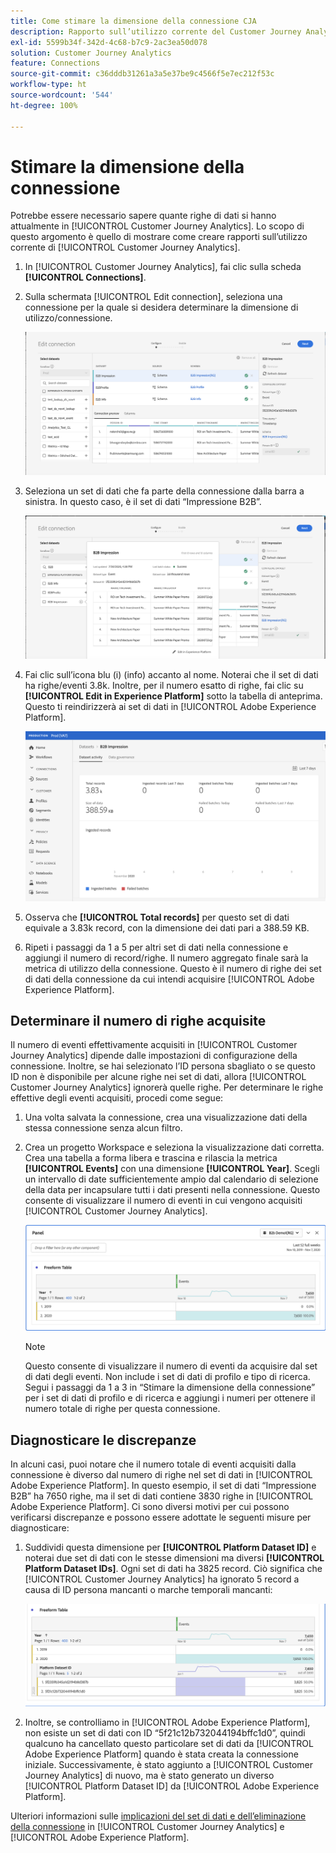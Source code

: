 ```yaml
---
title: Come stimare la dimensione della connessione CJA
description: Rapporto sull’utilizzo corrente del Customer Journey Analytics
exl-id: 5599b34f-342d-4c68-b7c9-2ac3ea50d078
solution: Customer Journey Analytics
feature: Connections
source-git-commit: c36dddb31261a3a5e37be9c4566f5e7ec212f53c
workflow-type: ht
source-wordcount: '544'
ht-degree: 100%

---
```


# Stimare la dimensione della connessione

Potrebbe essere necessario sapere quante righe di dati si hanno attualmente in [!UICONTROL Customer Journey Analytics]. Lo scopo di questo argomento è quello di mostrare come creare rapporti sull’utilizzo corrente di [!UICONTROL Customer Journey Analytics].

1. In [!UICONTROL Customer Journey Analytics], fai clic sulla scheda **[!UICONTROL Connections]**.
1. Sulla schermata [!UICONTROL Edit connection], seleziona una connessione per la quale si desidera determinare la dimensione di utilizzo/connessione.

   ![Modifica connessione](assets/edit-connection.png)

1. Seleziona un set di dati che fa parte della connessione dalla barra a sinistra. In questo caso, è il set di dati “Impressione B2B”.

   ![Set di dati](assets/dataset.png)

1. Fai clic sull’icona blu (i) (info) accanto al nome. Noterai che il set di dati ha righe/eventi 3.8k. Inoltre, per il numero esatto di righe, fai clic su **[!UICONTROL Edit in Experience Platform]** sotto la tabella di anteprima. Questo ti reindirizzerà ai set di dati in [!UICONTROL Adobe Experience Platform].

   ![Informazioni sui set di dati AEP](assets/data-size.png)

1. Osserva che **[!UICONTROL Total records]** per questo set di dati equivale a 3.83k record, con la dimensione dei dati pari a 388.59 KB.

1. Ripeti i passaggi da 1 a 5 per altri set di dati nella connessione e aggiungi il numero di record/righe. Il numero aggregato finale sarà la metrica di utilizzo della connessione. Questo è il numero di righe dei set di dati della connessione da cui intendi acquisire [!UICONTROL Adobe Experience Platform].

## Determinare il numero di righe acquisite

Il numero di eventi effettivamente acquisiti in [!UICONTROL Customer Journey Analytics] dipende dalle impostazioni di configurazione della connessione. Inoltre, se hai selezionato l’ID persona sbagliato o se questo ID non è disponibile per alcune righe nei set di dati, allora [!UICONTROL Customer Journey Analytics] ignorerà quelle righe. Per determinare le righe effettive degli eventi acquisiti, procedi come segue:

1. Una volta salvata la connessione, crea una visualizzazione dati della stessa connessione senza alcun filtro.
1. Crea un progetto Workspace e seleziona la visualizzazione dati corretta. Crea una tabella a forma libera e trascina e rilascia la metrica **[!UICONTROL Events]** con una dimensione **[!UICONTROL Year]**. Scegli un intervallo di date sufficientemente ampio dal calendario di selezione della data per incapsulare tutti i dati presenti nella connessione. Questo consente di visualizzare il numero di eventi in cui vengono acquisiti [!UICONTROL Customer Journey Analytics].

   ![Progetto Workspace](assets/event-number.png)

   >[!NOTE]
   >
   >Questo consente di visualizzare il numero di eventi da acquisire dal set di dati degli eventi. Non include i set di dati di profilo e tipo di ricerca. Segui i passaggi da 1 a 3 in “Stimare la dimensione della connessione” per i set di dati di profilo e di ricerca e aggiungi i numeri per ottenere il numero totale di righe per questa connessione.

## Diagnosticare le discrepanze

In alcuni casi, puoi notare che il numero totale di eventi acquisiti dalla connessione è diverso dal numero di righe nel set di dati in [!UICONTROL Adobe Experience Platform]. In questo esempio, il set di dati “Impressione B2B” ha 7650 righe, ma il set di dati contiene 3830 righe in [!UICONTROL Adobe Experience Platform]. Ci sono diversi motivi per cui possono verificarsi discrepanze e possono essere adottate le seguenti misure per diagnosticare:

1. Suddividi questa dimensione per **[!UICONTROL Platform Dataset ID]** e noterai due set di dati con le stesse dimensioni ma diversi **[!UICONTROL Platform Dataset IDs]**. Ogni set di dati ha 3825 record. Ciò significa che [!UICONTROL Customer Journey Analytics] ha ignorato 5 record a causa di ID persona mancanti o marche temporali mancanti:

   ![raggruppamento](assets/data-size2.png)

1. Inoltre, se controlliamo in [!UICONTROL Adobe Experience Platform], non esiste un set di dati con ID “5f21c12b732044194bffc1d0”, quindi qualcuno ha cancellato questo particolare set di dati da [!UICONTROL Adobe Experience Platform] quando è stata creata la connessione iniziale. Successivamente, è stato aggiunto a [!UICONTROL Customer Journey Analytics] di nuovo, ma è stato generato un diverso [!UICONTROL Platform Dataset ID] da [!UICONTROL Adobe Experience Platform].

Ulteriori informazioni sulle [implicazioni del set di dati e dell’eliminazione della connessione](https://experienceleague.adobe.com/docs/analytics-platform/using/cja-overview/cja-faq.html?lang=it#implications-of-deleting-data-components) in [!UICONTROL Customer Journey Analytics] e [!UICONTROL Adobe Experience Platform].
